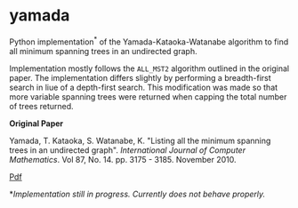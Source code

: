# yamada
Python implementation<sup>*</sup> of the Yamada-Kataoka-Watanabe algorithm to find all minimum spanning trees in an undirected graph.

Implementation mostly follows the `ALL_MST2` algorithm outlined in the original paper. The implementation differs slightly by performing a breadth-first search in liue of a depth-first search. This modification was made so that more variable spanning trees were returned when capping the total number of trees returned.

**Original Paper**

 Yamada, T. Kataoka, S. Watanabe, K. "Listing all the minimum spanning trees in an undirected graph". *International Journal of Computer Mathematics*. Vol 87, No. 14. pp. 3175 - 3185. November 2010.
 
 [Pdf](http://www.nda.ac.jp/~yamada/paper/enum-mst.pdf)
 
 \**Implementation still in progress. Currently does not behave properly.*

